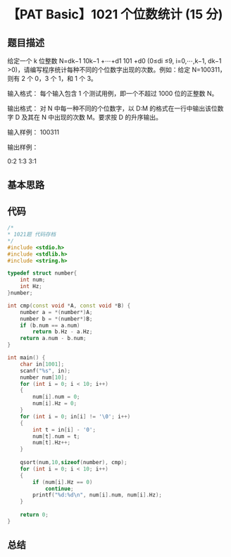 # 【PAT Basic】1021 个位数统计 (15 分)

## 题目描述

给定一个 k 位整数 N=d​k−1​​ 10​k−1​​ +⋯+d​1​​ 10​1​​ +d​0​​  (0≤d​i​​ ≤9, i=0,⋯,k−1, d​k−1
​​ >0)，请编写程序统计每种不同的个位数字出现的次数。例如：给定 N=100311，则有 2 个 0，3 个 1，和 1 个 3。

输入格式：
每个输入包含 1 个测试用例，即一个不超过 1000 位的正整数 N。

输出格式：
对 N 中每一种不同的个位数字，以 D:M 的格式在一行中输出该位数字 D 及其在 N 中出现的次数 M。要求按 D 的升序输出。

输入样例：
100311

输出样例：

0:2
1:3
3:1

## 基本思路

## 代码

```c++
/*
* 1021题 代码存档
*/
#include <stdio.h>
#include <stdlib.h>
#include <string.h>

typedef struct number{
    int num;
    int Hz;
}number;

int cmp(const void *A, const void *B) {
    number a = *(number*)A;
    number b = *(number*)B;
    if (b.num == a.num)
        return b.Hz - a.Hz;
    return a.num - b.num;
}

int main() {
    char in[1001];
    scanf("%s", in);
    number num[10];
    for (int i = 0; i < 10; i++)
    {
        num[i].num = 0;
        num[i].Hz = 0;
    }
    for (int i = 0; in[i] != '\0'; i++)
    {
        int t = in[i] - '0';
        num[t].num = t;
        num[t].Hz++;
    }
    
    qsort(num,10,sizeof(number), cmp);
    for (int i = 0; i < 10; i++)
    {
        if (num[i].Hz == 0)
            continue;
        printf("%d:%d\n", num[i].num, num[i].Hz);
    }
    
    return 0;
}
```

## 总结
